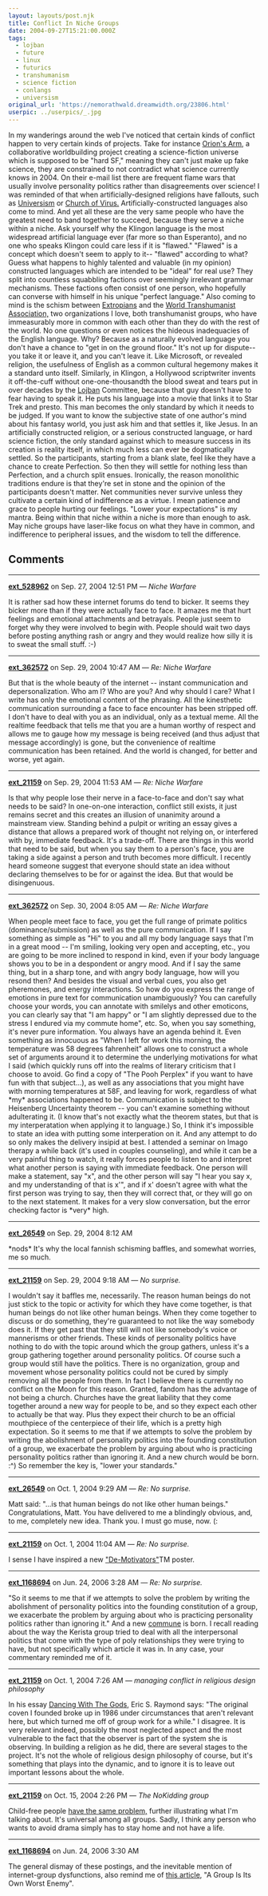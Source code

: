 ```yaml
---
layout: layouts/post.njk
title: Conflict In Niche Groups
date: 2004-09-27T15:21:00.000Z
tags:
  - lojban
  - future
  - linux
  - futurics
  - transhumanism
  - science fiction
  - conlangs
  - universism
original_url: 'https://nemorathwald.dreamwidth.org/23806.html'
userpic: ../userpics/_.jpg
---
```

In my wanderings around the web I've noticed that certain kinds of conflict happen to very certain kinds of projects. Take for instance [Orion's Arm,](http://www.orionsarm.com/) a collaborative worldbuilding project creating a science-fiction universe which is supposed to be "hard SF," meaning they can't just make up fake science, they are constrained to not contradict what science currently knows in 2004. On their e-mail list there are frequent flame wars that usually involve personality politics rather than disagreements over science! I was reminded of that when artificially-designed religions have fallouts, such as [Universism](http://www.universism.org/forum/) or [Church of Virus.](http://virus.lucifer.org/bbs/) Artificially-constructed languages also come to mind. And yet all these are the very same people who have the greatest need to band together to succeed, because they serve a niche within a niche. Ask yourself why the Klingon language is the most widespread artificial language ever (far more so than Esperanto), and no one who speaks Klingon could care less if it is "flawed." "Flawed" is a concept which doesn't seem to apply to it-- "flawed" according to what? Guess what happens to highly talented and valuable (in my opinion) constructed languages which are intended to be "ideal" for real use? They split into countless squabbling factions over seemingly irrelevant grammar mechanisms. These factions often consist of one person, who hopefully can converse with himself in his unique "perfect language." Also coming to mind is the schism between [Extropians](http://www.extropy.org/) and the [World Transhumanist Association,](http://www.transhumanism.org/) two organizations I love, both transhumanist groups, who have immeasurably more in common with each other than they do with the rest of the world. No one questions or even notices the hideous inadequacies of the English language. Why? Because as a naturally evolved language you don't have a chance to "get in on the ground floor." It's not up for dispute-- you take it or leave it, and you can't leave it. Like Microsoft, or revealed religion, the usefulness of English as a common cultural hegemony makes it a standard unto itself. Similarly, in Klingon, a Hollywood scriptwriter invents it off-the-cuff without one-one-thousandth the blood sweat and tears put in over decades by the [Lojban](http://www.lojban.org/) Committee, because that guy doesn't have to fear having to speak it. He puts his language into a movie that links it to Star Trek and presto. This man becomes the only standard by which it needs to be judged. If you want to know the subjective state of one author's mind about his fantasy world, you just ask him and that settles it, like Jesus. In an artificially constructed religion, or a serious constructed language, or hard science fiction, the only standard against which to measure success in its creation is reality itself, in which much less can ever be dogmatically settled. So the participants, starting from a blank slate, feel like they have a chance to create Perfection. So then they will settle for nothing less than Perfection, and a church split ensues. Ironically, the reason monolithic traditions endure is that they're set in stone and the opinion of the participants doesn't matter. Net communities never survive unless they cultivate a certain kind of indifference as a virtue. I mean patience and grace to people hurting our feelings. "Lower your expectations" is my mantra. Being within that niche within a niche is more than enough to ask. May niche groups have laser-like focus on what they have in common, and indifference to peripheral issues, and the wisdom to tell the difference.

## Comments

---

**[ext_528962](https://www.dreamwidth.org/users/ext_528962)** on Sep. 27, 2004 12:51 PM — *Niche Warfare*

It is rather sad how these internet forums do tend to bicker. It seems they bicker more than if they were actually face to face. It amazes me that hurt feelings and emotional attachments and betrayals. People just seem to forget why they were involved to begin with. People should wait two days before posting anything rash or angry and they would realize how silly it is to sweat the small stuff. :-)

---

**[ext_362572](https://www.dreamwidth.org/users/ext_362572)** on Sep. 29, 2004 10:47 AM — *Re: Niche Warfare*

But that is the whole beauty of the internet -- instant communication and depersonalization. Who am I? Who are you? And why should I care? What I write has only the emotional content of the phrasing. All the kinesthetic communication surrounding a face to face encounter has been stripped off. I don't have to deal with you as an individual, only as a textual meme. All the realtime feedback that tells me that you are a human worthy of respect and allows me to gauge how my message is being received (and thus adjust that message accordingly) is gone, but the convenience of realtime communication has been retained. And the world is changed, for better and worse, yet again.

---

**[ext_21159](https://www.dreamwidth.org/users/ext_21159)** on Sep. 29, 2004 11:53 AM — *Re: Niche Warfare*

Is that why people lose their nerve in a face-to-face and don't say what needs to be said? In one-on-one interaction, conflict still exists, it just remains secret and this creates an illusion of unanimity around a mainstream view. Standing behind a pulpit or writing an essay gives a distance that allows a prepared work of thought not relying on, or interfered with by, immediate feedback. It's a trade-off. There are things in this world that need to be said, but when you say them to a person's face, you are taking a side against a person and truth becomes more difficult. I recently heard someone suggest that everyone should state an idea without declaring themselves to be for or against the idea. But that would be disingenuous.

---

**[ext_362572](https://www.dreamwidth.org/users/ext_362572)** on Sep. 30, 2004 8:05 AM — *Re: Niche Warfare*

When people meet face to face, you get the full range of primate politics (dominance/submission) as well as the pure communication. If I say something as simple as "Hi" to you and all my body language says that I'm in a great mood -- I'm smiling, looking very open and accepting, etc., you are going to be more inclined to respond in kind, even if your body language shows you to be in a despondent or angry mood. And if I say the same thing, but in a sharp tone, and with angry body language, how will you resond then? And besides the visual and verbal cues, you also get pheremones, and energy interactions. So how do you express the range of emotions in pure text for communication unambiguously? You can carefully choose your words, you can annotate with smilelys and other emoticons, you can clearly say that "I am happy" or "I am slightly depressed due to the stress I endured via my commute home", etc. So, when you say something, it's never pure information. You always have an agenda behind it. Even something as innocuous as "When I left for work this morning, the temperature was 58 degrees fahrenheit" allows one to construct a whole set of arguments around it to determine the underlying motivations for what I said (which quickly runs off into the realms of literary criticism that I choose to avoid. Go find a copy of "The Pooh Perplex" if you want to have fun with that subject...), as well as any associations that you might have with morning temperatures at 58F, and leaving for work, regardless of what \*my\* associations happened to be. Communication is subject to the Heisenberg Uncertainty theorem -- you can't examine something without adulterating it. (I know that's not exactly what the theorem states, but that is my interperatation when applying it to language.) So, I think it's impossible to state an idea with putting some interperation on it. And any attempt to do so only makes the delivery insipid at best. I attended a seminar on Imago therapy a while back (it's used in couples counseling), and while it can be a very painful thing to watch, it really forces people to listen to and interpret what another person is saying with immediate feedback. One person will make a statement, say "x", and the other person will say "I hear you say x, and my understanding of that is x'", and if x' doesn't agree with what the first person was trying to say, then they will correct that, or they will go on to the next statement. It makes for a very slow conversation, but the error checking factor is \*very\* high.

---

**[ext_26549](https://www.dreamwidth.org/users/ext_26549)** on Sep. 29, 2004 8:12 AM

\*nods\* It's why the local fannish schisming baffles, and somewhat worries, me so much.

---

**[ext_21159](https://www.dreamwidth.org/users/ext_21159)** on Sep. 29, 2004 9:18 AM — *No surprise.*

I wouldn't say it baffles me, necessarily. The reason human beings do not just stick to the topic or activity for which they have come together, is that human beings do not like other human beings. When they come together to discuss or do something, they're guaranteed to not like the way somebody does it. If they get past that they still will not like somebody's voice or mannerisms or other friends. These kinds of personality politics have nothing to do with the topic around which the group gathers, unless it's a group gathering together around personality politics. Of course such a group would still have the politics. There is no organization, group and movement whose personality politics could not be cured by simply removing all the people from them. In fact I believe there is currently no conflict on the Moon for this reason. Granted, fandom has the advantage of not being a church. Churches have the great liability that they come together around a new way for people to be, and so they expect each other to actually be that way. Plus they expect their church to be an official mouthpiece of the centerpiece of their life, which is a pretty high expectation. So it seems to me that if we attempts to solve the problem by writing the abolishment of personality politics into the founding constitution of a group, we exacerbate the problem by arguing about who is practicing personality politics rather than ignoring it. And a new church would be born. :^) So remember the key is, "lower your standards."

---

**[ext_26549](https://www.dreamwidth.org/users/ext_26549)** on Oct. 1, 2004 9:29 AM — *Re: No surprise.*

Matt said: "...is that human beings do not like other human beings." Congratulations, Matt. You have delivered to me a blindingly obvious, and, to me, completely new idea. Thank you. I must go muse, now. (:

---

**[ext_21159](https://www.dreamwidth.org/users/ext_21159)** on Oct. 1, 2004 11:04 AM — *Re: No surprise.*

I sense I have inspired a new ["De-Motivators"](http://www.despair.com/)TM poster.

---

**[ext_1168694](https://www.dreamwidth.org/users/ext_1168694)** on Jun. 24, 2006 3:28 AM — *Re: No surprise.*

"So it seems to me that if we attempts to solve the problem by writing the abolishment of personality politics into the founding constitution of a group, we exacerbate the problem by arguing about who is practicing personality politics rather than ignoring it." And a new [commune](http://www.kerista.com/) is born. I recall reading about the way the Kerista group tried to deal with all the interpersonal politics that come with the type of poly relationships they were trying to have, but not specifically which article it was in. In any case, your commentary reminded me of it.

---

**[ext_21159](https://www.dreamwidth.org/users/ext_21159)** on Oct. 1, 2004 7:26 AM — *managing conflict in religious design philosophy*

In his essay [Dancing With The Gods,](http://www.catb.org/~esr/writings/dancing.html) Eric S. Raymond says: "The original coven I founded broke up in 1986 under circumstances that aren't relevant here, but which turned me off of group work for a while." I disagree. It is very relevant indeed, possibly the most neglected aspect and the most vulnerable to the fact that the observer is part of the system she is observing. In building a religion as he did, there are several stages to the project. It's not the whole of religious design philosophy of course, but it's something that plays into the dynamic, and to ignore it is to leave out important lessons about the whole.

---

**[ext_21159](https://www.dreamwidth.org/users/ext_21159)** on Oct. 15, 2004 2:26 PM — *The NoKidding group*

Child-free people [have the same problem,](http://www.livejournal.com/community/cf_singles/15750.html) further illustrating what I'm talking about. It's universal among all groups. Sadly, I think any person who wants to avoid drama simply has to stay home and not have a life.

---

**[ext_1168694](https://www.dreamwidth.org/users/ext_1168694)** on Jun. 24, 2006 3:30 AM

The general dismay of these postings, and the inevitable mention of internet-group dysfunctions, also remind me of [this article](http://www.shirky.com/writings/group_enemy.html), "A Group Is Its Own Worst Enemy".
